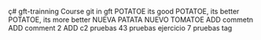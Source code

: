 ç# gft-trainning
Course git in gft
POTATOE its good
POTATOE, its better
POTATOE, its more better
NUEVA PATATA 
NUEVO TOMATOE
ADD commetn
ADD comment 2 
ADD c2
pruebas 43
pruebas ejercicio 7 
pruebas tag 
